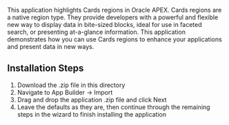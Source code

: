 This application highlights Cards regions in Oracle APEX. Cards regions are a native region type. They provide developers with a powerful and flexible new way to display data in bite-sized blocks, ideal for use in faceted search, or presenting at-a-glance information. This application demonstrates how you can use Cards regions to enhance your applications and present data in new ways.

Installation Steps
------------------------------------
1. Download the .zip file in this directory
2. Navigate to App Builder -> Import
3. Drag and drop the application .zip file and click Next
4. Leave the defaults as they are, then continue through the remaining steps in the wizard to finish installing the application
